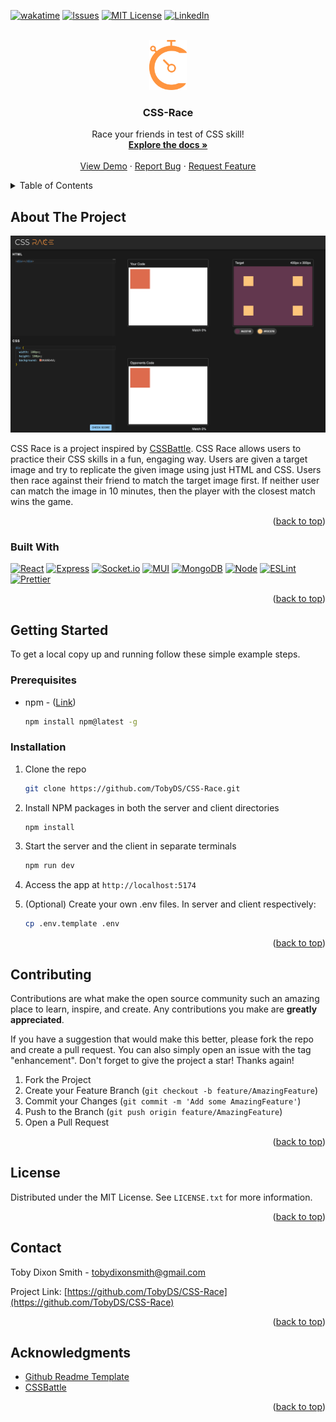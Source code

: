 <a name="readme-top"></a>

<!-- [![Contributors][contributors-shield]][contributors-url]
[![Forks][forks-shield]][forks-url]
[![Stargazers][stars-shield]][stars-url] -->

[![wakatime](https://wakatime.com/badge/user/cfa2aafe-7386-4dcc-94fe-adbcb814e7f5/project/018eec23-e7e7-4e99-8a02-924ca6325a9e.svg/?style=for-the-badge)](https://wakatime.com/badge/user/cfa2aafe-7386-4dcc-94fe-adbcb814e7f5/project/018eec23-e7e7-4e99-8a02-924ca6325a9e)
[![Issues][issues-shield]][issues-url]
[![MIT License][license-shield]][license-url]
[![LinkedIn][linkedin-shield]][linkedin-url]

<!-- PROJECT LOGO -->
<br />
<div align="center">
  <a href="https://github.com/TobyDS/CSS-Race">
    <img src="images/CSS Logo Short.svg" alt="Logo" height="80">
  </a>

<h3 align="center">CSS-Race</h3>

  <p align="center">
    Race your friends in test of CSS skill!
    <br />
    <a href="https://github.com/TobyDS/CSS-Race"><strong>Explore the docs »</strong></a>
    <br />
    <br />
<a href="https://css-race.onrender.com/">View Demo</a>
    ·
    <a href="https://github.com/TobyDS/CSS-Race/issues/new?labels=bug&template=bug_report.md">Report Bug</a>
    ·
    <a href="https://github.com/othneildrew/Best-README-Template/issues/new?labels=enhancement&template=feature_request.md">Request Feature</a>
  </p>
</div>

<!-- TABLE OF CONTENTS -->
<details>
  <summary>Table of Contents</summary>
  <ol>
    <li>
      <a href="#about-the-project">About The Project</a>
      <ul>
        <li><a href="#built-with">Built With</a></li>
      </ul>
    </li>
    <li>
      <a href="#getting-started">Getting Started</a>
      <ul>
        <li><a href="#prerequisites">Prerequisites</a></li>
        <li><a href="#installation">Installation</a></li>
      </ul>
    </li>
    <li><a href="#contributing">Contributing</a></li>
    <li><a href="#license">License</a></li>
    <li><a href="#contact">Contact</a></li>
    <li><a href="#acknowledgments">Acknowledgments</a></li>
  </ol>
</details>

<!-- ABOUT THE PROJECT -->

## About The Project

![CSS Race Screen Shot][product-screenshot]

CSS Race is a project inspired by [CSSBattle](http://www.cssbattle.dev). CSS Race allows users to practice their CSS skills in a fun, engaging way. Users are given a target image and try to replicate the given image using just HTML and CSS. Users then race against their friend to match the target image first. If neither user can match the image in 10 minutes, then the player with the closest match wins the game.

<p align="right">(<a href="#readme-top">back to top</a>)</p>

### Built With

[![React][React.js]][React-url] [![Express][Express.js]][Express-url] [![Socket.io][SocketIo]][SocketIo-url] [![MUI][MUI]][MUI-url] [![MongoDB][MongoDB]][Mongo-url] [![Node][Node.js]][Node-url] [![ESLint][ESLint]][ESLint-url] [![Prettier][Prettier]][Prettier-url]

<p align="right">(<a href="#readme-top">back to top</a>)</p>

<!-- GETTING STARTED -->

## Getting Started

To get a local copy up and running follow these simple example steps.

### Prerequisites

- npm - ([Link](https://docs.npmjs.com/downloading-and-installing-node-js-and-npm))

  ```sh
  npm install npm@latest -g
  ```

### Installation

1. Clone the repo

   ```sh
   git clone https://github.com/TobyDS/CSS-Race.git
   ```

2. Install NPM packages in both the server and client directories

   ```sh
   npm install
   ```

3. Start the server and the client in separate terminals

   ```sh
   npm run dev
   ```

4. Access the app at
   `http://localhost:5174`

5. (Optional) Create your own .env files. In server and client respectively:
   ```sh
   cp .env.template .env
   ```

<p align="right">(<a href="#readme-top">back to top</a>)</p>

<!-- USAGE EXAMPLES -->
<!-- ## Usage -->
<!-- Use this space to show useful examples of how a project can be used. Additional screenshots, code examples and demos work well in this space. You may also link to more resources. -->
<!-- _For more examples, please refer to the [Documentation](https://example.com)_ -->
<!-- <p align="right">(<a href="#readme-top">back to top</a>)</p> -->

<!-- ROADMAP -->
<!-- ## Roadmap -->
<!-- - [ ] Feature 1 -->
<!-- - [ ] Feature 2 -->
<!-- - [ ] Feature 3 -->
  <!-- - [ ] Nested Feature -->
<!-- See the [open issues](https://github.com/TobyDS/CSS-Race/issues) for a full list of proposed features (and known issues). -->
<!-- <p align="right">(<a href="#readme-top">back to top</a>)</p> -->

<!-- CONTRIBUTING -->

## Contributing

Contributions are what make the open source community such an amazing place to learn, inspire, and create. Any contributions you make are **greatly appreciated**.

If you have a suggestion that would make this better, please fork the repo and create a pull request. You can also simply open an issue with the tag "enhancement".
Don't forget to give the project a star! Thanks again!

1. Fork the Project
2. Create your Feature Branch (`git checkout -b feature/AmazingFeature`)
3. Commit your Changes (`git commit -m 'Add some AmazingFeature'`)
4. Push to the Branch (`git push origin feature/AmazingFeature`)
5. Open a Pull Request

<p align="right">(<a href="#readme-top">back to top</a>)</p>

<!-- LICENSE -->

## License

Distributed under the MIT License. See `LICENSE.txt` for more information.

<p align="right">(<a href="#readme-top">back to top</a>)</p>

<!-- CONTACT -->

## Contact

Toby Dixon Smith - tobydixonsmith@gmail.com

Project Link: [https://github.com/TobyDS/CSS-Race](https://github.com/TobyDS/CSS-Race)

<p align="right">(<a href="#readme-top">back to top</a>)</p>

<!-- ACKNOWLEDGMENTS -->

## Acknowledgments

- [Github Readme Template](https://github.com/othneildrew/Best-README-Template)
- [CSSBattle](https://www.CSSBattle.dev)

<p align="right">(<a href="#readme-top">back to top</a>)</p>

<!-- MARKDOWN LINKS & IMAGES -->
<!-- https://www.markdownguide.org/basic-syntax/#reference-style-links -->

[issues-shield]: https://img.shields.io/github/issues/TobyDS/CSS-Race.svg?style=for-the-badge
[issues-url]: https://github.com/TobyDS/CSS-Race/issues
[license-shield]: https://img.shields.io/github/license/TobyDS/CSS-Race.svg?style=for-the-badge
[license-url]: https://github.com/TobyDS/CSS-Race/blob/master/LICENSE
[linkedin-shield]: https://img.shields.io/badge/LinkedIn-0077B5?style=for-the-badge&logo=linkedin&logoColor=white
[linkedin-url]: https://linkedin.com/in/toby-dixon-smith/
[product-screenshot]: images/CSS_Race_Screenshot.png
[React.js]: https://img.shields.io/badge/React-20232A?style=for-the-badge&logo=react&logoColor=61DAFB
[React-url]: https://reactjs.org/
[Express.js]: https://img.shields.io/badge/Express.js-404D59?style=for-the-badge&logo=express
[Express-url]: https://expressjs.com/
[Node.js]: https://img.shields.io/badge/Node.js-43853D?style=for-the-badge&logo=node.js&logoColor=white
[Node-url]: https://nodejs.org/
[MongoDB]: https://img.shields.io/badge/MongoDB-4EA94B?style=for-the-badge&logo=mongodb&logoColor=white
[Mongo-url]: https://www.mongodb.com/
[ESLint]: https://img.shields.io/badge/eslint-3A33D1?style=for-the-badge&logo=eslint&logoColor=white
[ESLint-url]: https://eslint.org/
[Prettier]: https://img.shields.io/badge/prettier-1A2C34?style=for-the-badge&logo=prettier&logoColor=F7BA3E
[Prettier-url]: https://prettier.io/
[SocketIo-url]: https://socket.io/
[SocketIo]: https://img.shields.io/badge/Socket.io-black?style=for-the-badge&logo=socket.io&badgeColor=010101
[MUI-url]: https://mui.com/
[MUI]: https://img.shields.io/badge/MUI-%230081CB.svg?style=for-the-badge&logo=mui&logoColor=white
